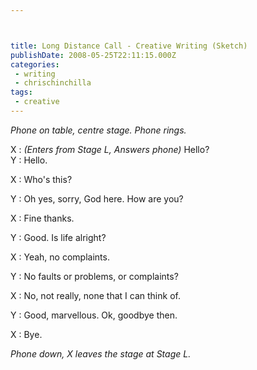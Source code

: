 ```yaml
---



title: Long Distance Call - Creative Writing (Sketch)
publishDate: 2008-05-25T22:11:15.000Z
categories:
 - writing
 - chrischinchilla
tags:
 - creative
---
```


_Phone on table, centre stage. Phone rings._

X : <i>(Enters from Stage L, Answers phone)</i> Hello?<br />Y : Hello.

X : Who's this?

Y : Oh yes, sorry, God here. How are you?

X : Fine thanks.

Y : Good. Is life alright?

X : Yeah, no complaints.

Y : No faults or problems, or complaints?

X : No, not really, none that I can think of.

Y : Good, marvellous. Ok, goodbye then.

X : Bye.

<i>Phone down, X leaves the stage at Stage L.</i>
